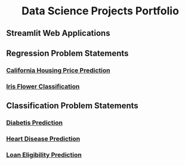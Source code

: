 <h1 align="center"> Data Science Projects Portfolio </h1>

<h2 align="left"> Streamlit Web Applications </h1>

## Regression Problem Statements

### [California Housing Price Prediction](https://github.com/santhulak/Streamlit_WebApplication_Apps/tree/main/California%20Housing%20Price%20Prediction)
### [Iris Flower Classification](https://github.com/santhulak/Streamlit_WebApplication_Apps/tree/main/Iris%20Flower%20Classification)

## Classification Problem Statements

### [Diabetis Prediction](https://github.com/santhulak/Streamlit_WebApplication_Apps/tree/main/Diabetes%20Prediction)
### [Heart Disease Prediction](https://github.com/santhulak/Streamlit_WebApplication_Apps/tree/main/Heart%20Disease%20Prediction)
### [Loan Eligibility Prediction](https://github.com/santhulak/Streamlit_WebApplication_Apps/tree/main/Loan%20Eligibility%20Prediction)
